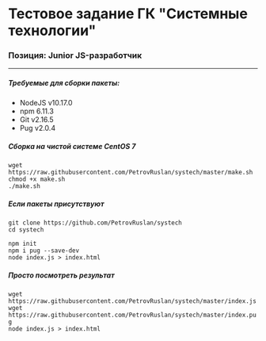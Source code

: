 # Тестовое задание ГК "Системные технологии"
<h3> Позиция: Junior JS-разработчик</h3>
<hr />
<h5>Требуемые для сборки пакеты:</h5>
<ul>
  <li>NodeJS v10.17.0</li>
  <li>npm 6.11.3</li>
  <li>Git v2.16.5</li>
  <li>Pug v2.0.4</li>
</ul>
<h5>Сборка на чистой системе CentOS 7</h5>
<code>wget https://raw.githubusercontent.com/PetrovRuslan/systech/master/make.sh</code><br />
<code>chmod +x make.sh</code><br />
<code>./make.sh</code><br />
<h5>Если пакеты присутствуют</h5>
<code>git clone https://github.com/PetrovRuslan/systech</code><br />
<code>cd systech</code><br />

<code>npm init</code><br />
<code>npm i pug --save-dev</code><br />
<code>node index.js > index.html</code><br />

<h5>Просто посмотреть результат</h5>
<code>wget https://raw.githubusercontent.com/PetrovRuslan/systech/master/index.js</code><br />
<code>wget https://raw.githubusercontent.com/PetrovRuslan/systech/master/index.pug</code><br />
<code>node index.js > index.html</code><br />
